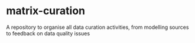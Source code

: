 # matrix-curation
A repository to organise all data curation activities, from modelling sources to feedback on data quality issues
